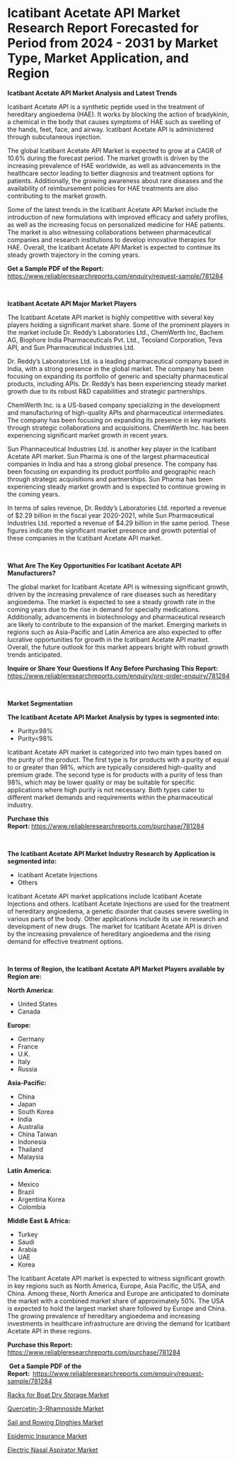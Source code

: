 <p><h1>Icatibant Acetate API Market Research Report Forecasted for Period from 2024 -  2031 by Market Type, Market Application, and Region</h1></p><p><strong>Icatibant Acetate API Market Analysis and Latest Trends</strong></p>
<p><p>Icatibant Acetate API is a synthetic peptide used in the treatment of hereditary angioedema (HAE). It works by blocking the action of bradykinin, a chemical in the body that causes symptoms of HAE such as swelling of the hands, feet, face, and airway. Icatibant Acetate API is administered through subcutaneous injection.</p><p>The global Icatibant Acetate API Market is expected to grow at a CAGR of 10.6% during the forecast period. The market growth is driven by the increasing prevalence of HAE worldwide, as well as advancements in the healthcare sector leading to better diagnosis and treatment options for patients. Additionally, the growing awareness about rare diseases and the availability of reimbursement policies for HAE treatments are also contributing to the market growth.</p><p>Some of the latest trends in the Icatibant Acetate API Market include the introduction of new formulations with improved efficacy and safety profiles, as well as the increasing focus on personalized medicine for HAE patients. The market is also witnessing collaborations between pharmaceutical companies and research institutions to develop innovative therapies for HAE. Overall, the Icatibant Acetate API Market is expected to continue its steady growth trajectory in the coming years.</p></p>
<p><strong>Get a Sample PDF of the Report:&nbsp;</strong> <a href="https://www.reliableresearchreports.com/enquiry/request-sample/781284">https://www.reliableresearchreports.com/enquiry/request-sample/781284</a></p>
<p>&nbsp;</p>
<p><strong>Icatibant Acetate API Major Market Players</strong></p>
<p><p>The Icatibant Acetate API market is highly competitive with several key players holding a significant market share. Some of the prominent players in the market include Dr. Reddy’s Laboratories Ltd., ChemWerth Inc, Bachem AG, Biophore India Pharmaceuticals Pvt. Ltd., Tecoland Corporation, Teva API, and Sun Pharmaceutical Industries Ltd.</p><p>Dr. Reddy’s Laboratories Ltd. is a leading pharmaceutical company based in India, with a strong presence in the global market. The company has been focusing on expanding its portfolio of generic and specialty pharmaceutical products, including APIs. Dr. Reddy’s has been experiencing steady market growth due to its robust R&D capabilities and strategic partnerships.</p><p>ChemWerth Inc. is a US-based company specializing in the development and manufacturing of high-quality APIs and pharmaceutical intermediates. The company has been focusing on expanding its presence in key markets through strategic collaborations and acquisitions. ChemWerth Inc. has been experiencing significant market growth in recent years.</p><p>Sun Pharmaceutical Industries Ltd. is another key player in the Icatibant Acetate API market. Sun Pharma is one of the largest pharmaceutical companies in India and has a strong global presence. The company has been focusing on expanding its product portfolio and geographic reach through strategic acquisitions and partnerships. Sun Pharma has been experiencing steady market growth and is expected to continue growing in the coming years.</p><p>In terms of sales revenue, Dr. Reddy’s Laboratories Ltd. reported a revenue of $2.29 billion in the fiscal year 2020-2021, while Sun Pharmaceutical Industries Ltd. reported a revenue of $4.29 billion in the same period. These figures indicate the significant market presence and growth potential of these companies in the Icatibant Acetate API market.</p></p>
<p>&nbsp;</p>
<p><strong>What Are The Key Opportunities For Icatibant Acetate API Manufacturers?</strong></p>
<p><p>The global market for Icatibant Acetate API is witnessing significant growth, driven by the increasing prevalence of rare diseases such as hereditary angioedema. The market is expected to see a steady growth rate in the coming years due to the rise in demand for specialty medications. Additionally, advancements in biotechnology and pharmaceutical research are likely to contribute to the expansion of the market. Emerging markets in regions such as Asia-Pacific and Latin America are also expected to offer lucrative opportunities for growth in the Icatibant Acetate API market. Overall, the future outlook for this market appears bright with robust growth trends anticipated.</p></p>
<p><strong>Inquire or Share Your Questions If Any Before Purchasing This Report:</strong> <a href="https://www.reliableresearchreports.com/enquiry/pre-order-enquiry/781284">https://www.reliableresearchreports.com/enquiry/pre-order-enquiry/781284</a></p>
<p>&nbsp;</p>
<p><strong>Market Segmentation</strong></p>
<p><strong>The Icatibant Acetate API Market Analysis by types is segmented into:</strong></p>
<p><ul><li>Purity≥98%</li><li>Purity<98%</li></ul></p>
<p><p>Icatibant Acetate API market is categorized into two main types based on the purity of the product. The first type is for products with a purity of equal to or greater than 98%, which are typically considered high-quality and premium grade. The second type is for products with a purity of less than 98%, which may be lower quality or may be suitable for specific applications where high purity is not necessary. Both types cater to different market demands and requirements within the pharmaceutical industry.</p></p>
<p><strong>Purchase this Report:&nbsp;</strong><a href="https://www.reliableresearchreports.com/purchase/781284">https://www.reliableresearchreports.com/purchase/781284</a></p>
<p>&nbsp;</p>
<p><strong>The Icatibant Acetate API Market Industry Research by Application is segmented into:</strong></p>
<p><ul><li>Icatibant Acetate Injections</li><li>Others</li></ul></p>
<p><p>Icatibant Acetate API market applications include Icatibant Acetate Injections and others. Icatibant Acetate Injections are used for the treatment of hereditary angioedema, a genetic disorder that causes severe swelling in various parts of the body. Other applications include its use in research and development of new drugs. The market for Icatibant Acetate API is driven by the increasing prevalence of hereditary angioedema and the rising demand for effective treatment options.</p></p>
<p>&nbsp;</p>
<p><strong>In terms of Region, the Icatibant Acetate API Market Players available by Region are:</strong></p>
<p>
    <p> <strong> North America: </strong>
        <ul>
            <li>United States</li>
            <li>Canada</li>
        </ul>
        </p> 
    <p> <strong> Europe: </strong>
        <ul>
            <li>Germany</li>
            <li>France</li>
            <li>U.K.</li>
            <li>Italy</li>
            <li>Russia</li>
        </ul>
        </p> 
    <p> <strong> Asia-Pacific: </strong>
        <ul>
            <li>China</li>
            <li>Japan</li>
            <li>South Korea</li>
            <li>India</li>
            <li>Australia</li>
            <li>China Taiwan</li>
            <li>Indonesia</li>
            <li>Thailand</li>
            <li>Malaysia</li>
        </ul>
        </p> 
    <p> <strong> Latin America: </strong>
        <ul>
            <li>Mexico</li>
            <li>Brazil</li>
            <li>Argentina Korea</li>
            <li>Colombia</li>
        </ul>
        </p> 
    <p> <strong> Middle East & Africa: </strong>
        <ul>
            <li>Turkey</li>
            <li>Saudi</li>
            <li>Arabia</li>
            <li>UAE</li>
            <li>Korea</li>
        </ul>
    </p>
    </p>
<p><p>The Icatibant Acetate API market is expected to witness significant growth in key regions such as North America, Europe, Asia Pacific, the USA, and China. Among these, North America and Europe are anticipated to dominate the market with a combined market share of approximately 50%. The USA is expected to hold the largest market share followed by Europe and China. The growing prevalence of hereditary angioedema and increasing investments in healthcare infrastructure are driving the demand for Icatibant Acetate API in these regions.</p></p>
<p><strong>Purchase this Report: </strong><a href="https://www.reliableresearchreports.com/purchase/781284">https://www.reliableresearchreports.com/purchase/781284</a></p>
<p>&nbsp;<strong>Get a Sample PDF of the Report:&nbsp;&nbsp;</strong><a href="https://www.reliableresearchreports.com/enquiry/request-sample/781284">https://www.reliableresearchreports.com/enquiry/request-sample/781284</a></p>
<p><strong></strong></p>
<p><p><a href="https://github.com/provorikovar/Market-Research-Report-List-3/blob/main/racks-for-boat-dry-storage-market.md">Racks for Boat Dry Storage Market</a></p><p><a href="https://github.com/CliffMedina6/Market-Research-Report-List-3/blob/main/quercetin-3-rhamnoside-market.md">Quercetin-3-Rhamnoside Market</a></p><p><a href="https://github.com/angelajermaine/Market-Research-Report-List-2/blob/main/sail-and-rowing-dinghies-market.md">Sail and Rowing Dinghies Market</a></p><p><a href="https://issuu.com/reportprime-2/docs/epidemic-insurance-market-size-2030.pptx">Epidemic Insurance Market</a></p><p><a href="https://issuu.com/reportprime-2/docs/electric-nasal-aspirator-market-size-2030.pptx">Electric Nasal Aspirator Market</a></p></p>
